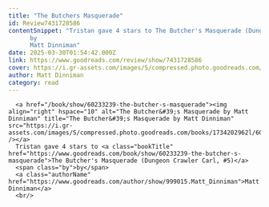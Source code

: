 ```yaml
---
title: "The Butchers Masquerade"
id: Review7431728586
contentSnippet: "Tristan gave 4 stars to The Butcher's Masquerade (Dungeon Crawler Carl, #5)
      by
      Matt Dinniman"
date: 2025-03-30T01:54:42.000Z
link: https://www.goodreads.com/review/show/7431728586
cover: https://i.gr-assets.com/images/S/compressed.photo.goodreads.com/books/1734202962l/60233239._SY75_.jpg
author: Matt Dinniman
category: read
---
```


      
      <a href="/book/show/60233239-the-butcher-s-masquerade"><img align="right" hspace="10" alt="The Butcher&#39;s Masquerade by Matt Dinniman" title="The Butcher&#39;s Masquerade by Matt Dinniman" src="https://i.gr-assets.com/images/S/compressed.photo.goodreads.com/books/1734202962l/60233239._SY75_.jpg" /></a>
      Tristan gave 4 stars to <a class="bookTitle" href="https://www.goodreads.com/book/show/60233239-the-butcher-s-masquerade">The Butcher's Masquerade (Dungeon Crawler Carl, #5)</a>
      <span class="by">by</span>
      <a class="authorName" href="https://www.goodreads.com/author/show/999015.Matt_Dinniman">Matt Dinniman</a>
      <br/>